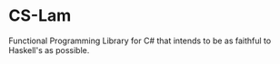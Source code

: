 CS-Lam
======

Functional Programming Library for C# that intends to be as faithful to Haskell's as possible.
